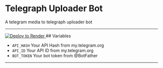 # Telegraph Uploader Bot
A telegram media to telegraph uploader bot

---
<a href="https://render.com/deploy?repo=https://github.com/Manassergithub/Telegraph-Uploader-Bot">

  <img src="https://render.com/images/deploy-to-render-button.svg" alt="Deploy to Render">

</a>
## Variables

- `API_HASH` Your API Hash from my.telegram.org
- `API_ID` Your API ID from my.telegram.org
- `BOT_TOKEN` Your bot token from @BotFather

---
